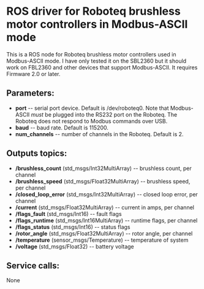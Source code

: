 # ROS driver for Roboteq brushless motor controllers in Modbus-ASCII mode

This is a ROS node for Roboteq brushless motor controllers used in Modbus-ASCII mode. I have only tested it on the SBL2360 but it should work on FBL2360 and other devices that support Modbus-ASCII. It requires Firmware 2.0 or later.

## Parameters:

* **port** -- serial port device. Default is /dev/roboteq0. Note that Modbus-ASCII *must* be plugged into the RS232 port on the Roboteq. The Roboteq does not respond to Modbus commands over USB.
* **baud** -- baud rate. Default is 115200.
* **num\_channels** -- number of channels in the Roboteq. Default is 2.

## Outputs topics:
* **/brushless\_count** (std\_msgs/Int32MultiArray) -- brushless count, per channel
* **/brushless\_speed** (std\_msgs/Float32MultiArray) -- brushless speed, per channel
* **/closed\_loop\_error** (std\_msgs/Int32MultiArray) -- closed loop error, per channel
* **/current** (std\_msgs/Float32MultiArray) -- current in amps, per channel
* **/flags\_fault** (std\_msgs/Int16) -- fault flags
* **/flags\_runtime** (std\_msgs/Int16MultiArray) -- runtime flags, per channel
* **/flags\_status** (std\_msgs/Int16) -- status flags
* **/rotor\_angle** (std\_msgs/Float32MultiArray) -- rotor angle, per channel
* **/temperature** (sensor\_msgs/Temperature) -- temperature of system
* **/voltage** (std\_msgs/Float32) -- battery voltage

## Service calls:
None

